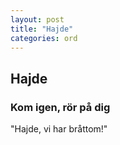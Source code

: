 ```yaml
---
layout: post
title: "Hajde"
categories: ord
---
```


## Hajde

### Kom igen, rör på dig

"Hajde, vi har bråttom!"